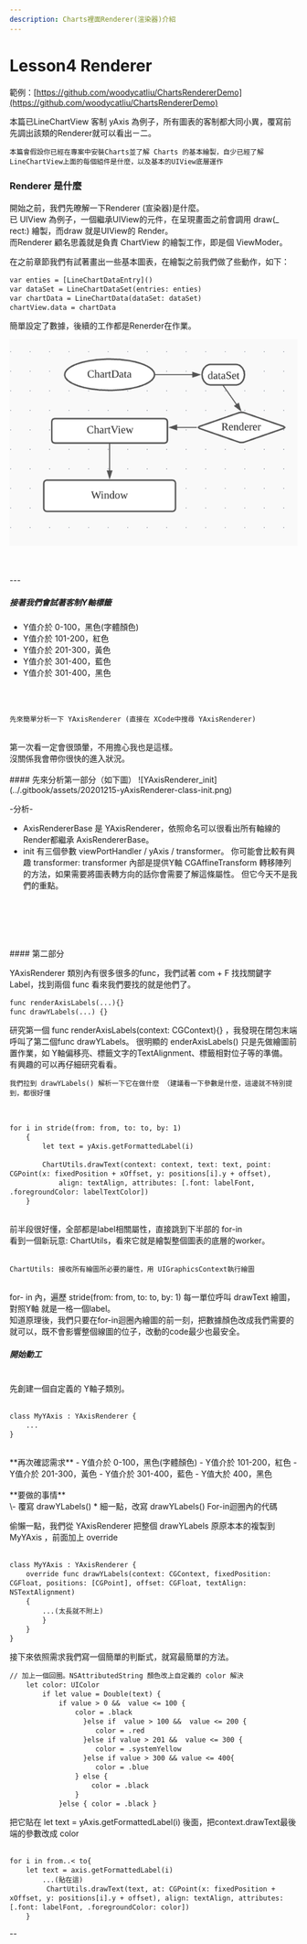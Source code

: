 ```yaml
---
description: Charts裡面Renderer(渲染器)介紹
---
```


# Lesson4 Renderer

範例：[https://github.com/woodycatliu/ChartsRendererDemo](https://github.com/woodycatliu/ChartsRendererDemo)

本篇已LineChartView 客制 yAxis 為例子，所有圖表的客制都大同小異，覆寫前先調出該類的Renderer就可以看出ㄧ二。

`本篇會假設你已經在專案中安裝Charts並了解 Charts 的基本繪製，自少已經了解 LineChartView上面的每個組件是什麼，以及基本的UIView底層運作`

### Renderer 是什麼

開始之前，我們先暸解一下Renderer (宣染器)是什麼。<br>
已 UIView 為例子，一個繼承UIView的元件，在呈現畫面之前會調用 draw(_ rect:) 繪製，而draw 就是UIView的 Render。<br>
而Renderer 顧名思義就是負責 ChartView 的繪製工作，即是個 ViewModer。

在之前章節我們有試著畫出一些基本圖表，在繪製之前我們做了些動作，如下：
<pre><code>var enties = [LineChartDataEntry]()
var dataSet = LineChartDataSet(entries: enties)
var chartData = LineChartData(dataSet: dataSet)
chartView.data = chartData
</code></pre>

簡單設定了數據，後續的工作都是Renerder在作業。

![簡易結構圖](../.gitbook/assets/20201215-Renderer-structure-diagram.png)

<br>
<br>
---
<br>

##### 接著我們會試著客制Y軸標籤

- Y值介於 0-100，黑色(字體顏色)
- Y值介於 101-200，紅色
- Y值介於 201-300，黃色
- Y值介於 301-400，藍色
- Y值介於 301-400，黑色
<br>
<br>

`先來簡單分析一下 YAxisRenderer (直接在 XCode中搜尋 YAxisRenderer) `

<br>
第一次看一定會很頭暈，不用擔心我也是這樣。<br>
沒關係我會帶你很快的進入狀況。<br>


<br>
#### 先來分析第一部分（如下圖）
![YAxisRenderer_init](../.gitbook/assets/20201215-yAxisRenderer-class-init.png)

\-分析\-
- AxisRendererBase 是 YAxisRenderer，依照命名可以很看出所有軸線的Render都繼承 AxisRendererBase。
- init 有三個參數 viewPortHandler / yAxis / transformer。
你可能會比較有興趣 transformer: transformer 內部是提供Y軸 CGAffineTransform 轉移陣列的方法，如果需要將圖表轉方向的話你會需要了解這條屬性。
但它今天不是我們的重點。
<br>
<br>
<br>
<br>
<br>
#### 第二部分

YAxisRenderer 類別內有很多很多的func，我們試著 com + F 找找關鍵字 Label，找到兩個 func 看來我們要找的就是他們了。
<pre><code>func renderAxisLabels(...){}
func drawYLabels(...) {}
</code></pre>

研究第一個 func renderAxisLabels(context: CGContext){} ，我發現在閉包末端呼叫了第二個func drawYLabels。
很明顯的 enderAxisLabels() 只是先做繪圖前置作業，如 Y軸偏移亮、標籤文字的TextAlignment、標籤相對位子等的準備。
有興趣的可以再仔細研究看看。
<br>

`我們拉到 drawYLabels() 解析一下它在做什麼 （建議看一下參數是什麼，這邊就不特別提到，都很好懂`

<br>

<pre><code>for i in stride(from: from, to: to, by: 1)
    {
        let text = yAxis.getFormattedLabel(i)
            
        ChartUtils.drawText(context: context, text: text, point: CGPoint(x: fixedPosition + xOffset, y: positions[i].y + offset),
            align: textAlign, attributes: [.font: labelFont, .foregroundColor: labelTextColor])
    }
</code></pre>

<br>
前半段很好懂，全部都是label相關屬性，直接跳到下半部的 for-in<br>
看到一個新玩意: ChartUtils，看來它就是繪製整個圖表的底層的worker。<br>
<br>

`ChartUtils: 接收所有繪圖所必要的屬性，用 UIGraphicsContext執行繪圖`

<br>
for- in 內，遍歷 stride(from: from, to: to, by: 1) 每一單位呼叫 drawText 繪圖，對照Y軸 就是一格一個label。<br> 
知道原理後，我們只要在for-in迴圈內繪圖的前一刻，把數據顏色改成我們需要的就可以，既不會影響整個線圖的位子，改動的code最少也最安全。
<br>

##### 開始動工

<br>
先創建一個自定義的 Y軸子類別。
<br>

<pre><code>
class MyYAxis : YAxisRenderer {
    ...
}
</code></pre>


<br>
**再次確認需求**
- Y值介於 0-100，黑色(字體顏色)
- Y值介於 101-200，紅色
- Y值介於 201-300，黃色
- Y值介於 301-400，藍色
- Y值大於 400，黑色
<br>
<br>
**要做的事情**
<br>
\- 覆寫 drawYLabels()
 * 細一點，改寫 drawYLabels() For-in迴圈內的代碼

偷懶一點，我們從 YAxisRenderer 把整個 drawYLabels 原原本本的複製到 MyYAxis ，前面加上 override

<pre><code>
class MyYAxis : YAxisRenderer {
    override func drawYLabels(context: CGContext, fixedPosition: CGFloat, positions: [CGPoint], offset: CGFloat, textAlign: NSTextAlignment)
    {
        ...(太長就不附上)
        }
    }
}
</code></pre>


接下來依照需求我們寫一個簡單的判斷式，就寫最簡單的方法。

<pre><code>// 加上一個回圈。NSAttributedString 顏色改上自定義的 color 解決
    let color: UIColor
        if let value = Double(text) {
            if value > 0 &&  value <= 100 {
                color = .black
                  }else if  value > 100 &&  value <= 200 {
                     color = .red
                  }else if value > 201 &&  value <= 300 {
                     color = .systemYellow
                  }else if value > 300 && value <= 400{
                     color = .blue
                } else {
                    color = .black
                }
            }else { color = .black }
</code></pre>


把它貼在  let text = yAxis.getFormattedLabel(i) 後面，把context.drawText最後端的參數改成 color
<pre><code> 
for i in from..< to{ 
    let text = axis.getFormattedLabel(i)
        ...(貼在這)
         ChartUtils.drawText(text, at: CGPoint(x: fixedPosition + xOffset, y: positions[i].y + offset), align: textAlign, attributes: [.font: labelFont, .foregroundColor: color])
    }
</code></pre>



--